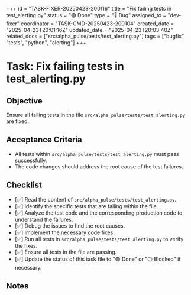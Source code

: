 +++
id = "TASK-FIXER-20250423-200116"
title = "Fix failing tests in test_alerting.py"
status = "🟢 Done"
type = "🐞 Bug"
assigned_to = "dev-fixer"
coordinator = "TASK-CMD-20250423-200104"
created_date = "2025-04-23T20:01:16Z"
updated_date = "2025-04-23T20:03:40Z"
related_docs = ["src/alpha_pulse/tests/test_alerting.py"]
tags = ["bugfix", "tests", "python", "alerting"]
+++

# Task: Fix failing tests in test_alerting.py

## Objective
Ensure all failing tests in the file `src/alpha_pulse/tests/test_alerting.py` are fixed.

## Acceptance Criteria
- All tests within `src/alpha_pulse/tests/test_alerting.py` must pass successfully.
- The code changes should address the root cause of the test failures.

## Checklist
- [✅] Read the content of `src/alpha_pulse/tests/test_alerting.py`.
- [✅] Identify the specific tests that are failing within the file.
- [✅] Analyze the test code and the corresponding production code to understand the failures.
- [✅] Debug the issues to find the root causes.
- [✅] Implement the necessary code fixes.
- [✅] Run all tests in `src/alpha_pulse/tests/test_alerting.py` to verify the fixes.
- [✅] Ensure all tests in the file are passing.
- [✅] Update the status of this task file to "🟢 Done" or "⚪ Blocked" if necessary.

## Notes